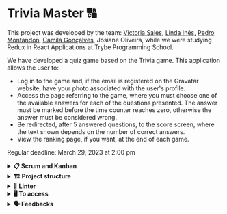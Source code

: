 # Trivia Master 🔠

This project was developed by the team: [Victoria Sales](https://github.com/VicSales28), [Linda Inês](https://github.com/lindainesv), [Pedro Montandon](https://github.com/pedroMontandon), [Camila Gonçalves](https://github.com/CamilGon), Josiane Oliveira, while we were studying Redux in React Applications at Trybe Programming School. 

We have developed a quiz game based on the Trivia game. This application allows the user to:

- Log in to the game and, if the email is registered on the Gravatar website, have your photo associated with the user's profile.
- Access the page referring to the game, where you must choose one of the available answers for each of the questions presented. The answer must be marked before the time counter reaches zero, otherwise the answer must be considered wrong.
- Be redirected, after 5 answered questions, to the score screen, where the text shown depends on the number of correct answers.
- View the ranking page, if you want, at the end of each game.

Regular deadline: March 29, 2023 at 2:00 pm

<details>
  <summary><strong>📋 Scrum and Kanban</strong></summary><br />

This project was developed using a Kanban board in Trello for task management and visual monitoring of activities. We also were holding a Daily Scrum for all the developers on the team to keep up to date on each other's progress.

</details>

<details>
  <summary><strong>🏗 Project structure</strong></summary><br />
  
All files created by the team are in the folders:

📁 Components
📁 Helpers
📁 Pages
📁 Redux
📁 Styles
📁 Tests

</details>

<details>
  <summary><strong>🔎 Linter</strong></summary><br />

To ensure code quality, the `ESLint` and `Stylelint` linters were used in this project.

ESLint is a tool for identifying and reporting patterns found in ECMAScript/JavaScript code. In many ways it is similar to JSLint and JSHint with a few exceptions:

* ESLint uses Espree for JavaScript parsing.
* ESLint uses an AST to evaluate patterns in code.
* ESLint is completely 'pluggable', each of the rules is a plugin and you can add […]

To run them locally, run the commands below:
`npm run lint`
`npm run lint:styles`

</details>

<details>
  <summary><strong>🖥️ To access</strong></summary><br />

1 - Clone the repository:
`git clone git@github.com:VicSales28/project-trivia.git`

2 - Enter the repository folder you just cloned.

You must be using node version 16 (or higher).

To check your version, use the command:
`nvm --version`

3 - With the required version, install the dependencies:
`npm install`

4 - To view the application, use the command:
`npm start`

</details>

<details>
  <summary><strong>🗣 Feedbacks</strong></summary><br />
  
_Give us feedbacks, We're open to new ideas_ 😉

</details>

